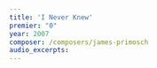 ```yaml
---
title: 'I Never Knew'
premier: "0"
year: 2007
composer: /composers/james-primosch
audio_excerpts: 
---
```

